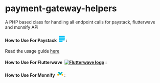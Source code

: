 # payment-gateway-helpers
A PHP based class for handling all endpoint calls for paystack, flutterwave and monnify API

#### How to Use For Paystack &nbsp;<a href="https://www.paystack.com/" target="_blank" rel="noreferrer"><img src="/logos/paystack.svg" title="Paystack" alt="Paystack logo" width="20" height="20"/></a> :
Read the usage guide [here][l1] 

#### How to Use For Flutterwave &nbsp;<a href="https://www.paystack.com/" target="_blank" rel="noreferrer"><img src="/logos/flutterwave.svg" title="Flutterwave" alt="Flutterwave logo" width="20" height="20"/></a> :

#### How to Use For Monnify &nbsp;<a href="https://www.paystack.com/" target="_blank" rel="noreferrer"><img src="/logos/monnify.svg" title="Monnify" alt="Monnify logo" width="20" height="20"/></a> :
   
[link-author]: https://linkedin.com/in/adoagwai-godswill
[l1]: <https://github.com/euroadams/payment-gateway-helpers/tree/main/paystack/README.md>
